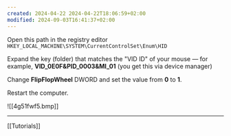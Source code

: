 ```yaml
---
created: 2024-04-22 2024-04-22T18:06:59+02:00
modified: 2024-09-03T16:41:37+02:00
---
```


Open this path in the registry editor
`HKEY_LOCAL_MACHINE\SYSTEM\CurrentControlSet\Enum\HID`

Expand the key (folder) that matches the "VID ID" of your mouse — for example, **VID_0E0F&PID_0003&MI_01** (you get this via device manager)

Change **FlipFlopWheel** DWORD and set the value from **0** to **1**.

Restart the computer.

![[4g51fwf5.bmp]]

---

[[Tutorials]]
